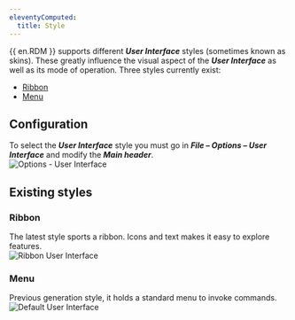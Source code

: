 ```yaml
---
eleventyComputed:
  title: Style
---
```

{{ en.RDM }} supports different ***User Interface*** styles (sometimes known as skins). These greatly influence the visual aspect of the ***User Interface*** as well as its mode of operation. Three styles currently exist:  

* [Ribbon](#ribbon)
* [Menu](#menu) 

## Configuration 

To select the ***User Interface*** style you must go in ***File – Options – User Interface*** and modify the ***Main header***.  
![Options - User Interface](https://webdevolutions.azureedge.net/docs/en/rdm/windows/clip11406.png) 

## Existing styles 

### Ribbon 

The latest style sports a ribbon. Icons and text makes it easy to explore features.  
![Ribbon User Interface](https://webdevolutions.azureedge.net/docs/en/rdm/windows/clip11407.png) 

### Menu 

Previous generation style, it holds a standard menu to invoke commands. 
![Default User Interface](https://webdevolutions.azureedge.net/docs/en/rdm/windows/clip11404.png) 
